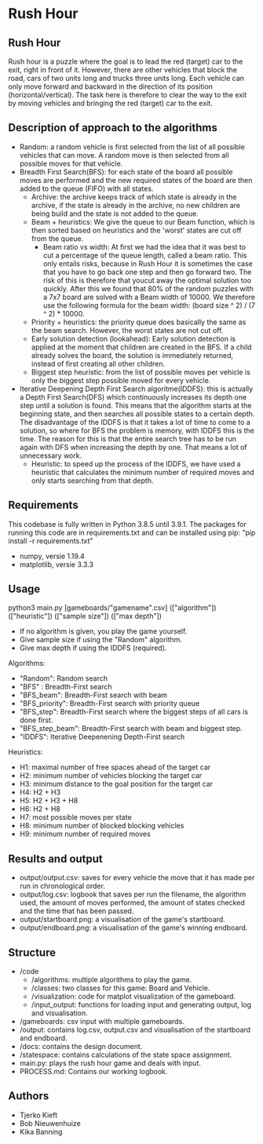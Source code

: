 # Rush Hour

## Rush Hour 
Rush hour is a puzzle where the goal is to lead the red (target) car to the exit, right in front of it. However, there are other vehicles that block the road, cars of two units long and trucks three units long. Each vehicle can only move forward and backward in the direction of its position (horizontal/vertical). The task here is therefore to clear the way to the exit by moving vehicles and bringing the red (target) car to the exit. 

## Description of approach to the algorithms
* Random: a random vehicle is first selected from the list of all possible vehicles that can move. A random move is then selected from all possible moves for that vehicle.
* Breadth First Search(BFS): for each state of the board all possible moves are performed and the new required states of the board are then added to the queue (FIFO) with all states. 
    * Archive: the archive keeps track of which state is already in the archive, if the state is already in the archive, no new children are being build and the state is not added to the queue. 
    * Beam + heuristics: We give the queue to our Beam function, which is then sorted based on heuristics and the 'worst' states are cut off from the queue. 
        * Beam ratio vs width: At first we had the idea that it was best to cut a percentage of the queue length, called a beam ratio. This only entails risks, because in Rush Hour it is sometimes the case that you have to go back one step and then go forward two. The risk of this is therefore that youcut away the optimal solution too quickly. After this we found that 80% of the random puzzles with a 7x7 board are solved with a Beam width of 10000. We therefore use the following formula for the beam width: (board size ^ 2) / (7 ^ 2) * 10000. 
    * Priority + heuristics: the priority queue does basically the same as the beam search. However, the worst states are not cut off.
    * Early solution detection (lookahead): Early solution detection is applied at the moment that children are created in the BFS. If a child already solves the board, the solution is immediately returned, instead of first creating all other children. 
    * Biggest step heuristic: from the list of possible moves per vehicle is only the biggest step possible moved for every vehicle. 
* Iterative Deepening Depth First Search algoritme(IDDFS): this is actually a Depth First Search(DFS) which continuously increases its depth one step until a solution is found. This means that the algorithm starts at the beginning state, and then searches all possible states to a certain depth. The disadvantage of the IDDFS is that it takes a lot of time to come to a solution, so where for BFS the problem is memory, with IDDFS this is the time. The reason for this is that the entire search tree has to be run again with DFS when increasing the depth by one. That means a lot of unnecessary work. 
    * Heuristic: to speed up the process of the IDDFS, we have used a heuristic that calculates the minimum number of required moves and only starts searching from that depth. 

## Requirements
This codebase is fully written in Python 3.8.5 until 3.9.1. 
The packages for running this code are in requirements.txt and can be installed using pip: "pip install -r requirements.txt"
* numpy, versie 1.19.4
* matplotlib, versie 3.3.3

## Usage
python3 main.py [gameboards/"gamename".csv] (["algorithm"]) (["heuristic"]) (["sample size"]) (["max depth"])

* If no algorithm is given, you play the game yourself.
* Give sample size if using the "Random" algorithm.
* Give max depth if using the IDDFS (required).

Algorithms: 
* "Random": Random search
* "BFS" : Breadth-First search
* "BFS_beam": Breadth-First search with beam 
* "BFS_priority": Breadth-First search with priority queue
* "BFS_step": Breadth-First search where the biggest steps of all cars is done first.
* "BFS_step_beam": Breadth-First search with beam and biggest step.
* "IDDFS": Iterative Deepenening Depth-First search

Heuristics: 
* H1: maximal number of free spaces ahead of the target car
* H2: minimum number of vehicles blocking the target car
* H3: minimum distance to the goal position for the target car
* H4: H2 + H3 
* H5: H2 + H3 + H8
* H6: H2 + H8
* H7: most possible moves per state 
* H8: minimum number of blocked blocking vehicles
* H9: minimum number of required moves

## Results and output 
* output/output.csv: saves for every vehicle the move that it has made per run in chronological order. 
* output/log.csv: logbook that saves per run the filename, the algorithm used, the amount of moves performed, the amount of states checked and the time that has been passed. 
* output/startboard.png: a visualisation of the game's startboard. 
* output/endboard.png: a visualisation of the game's winning endboard.

## Structure
* /code
    * /algorithms: multiple algorithms to play the game.
    * /classes: two classes for this game: Board and Vehicle.
    * /visualization: code for matplot visualization of the gameboard. 
    * /input_output: functions for loading input and generating output, log and visualisation. 
* /gameboards: csv input with multiple gameboards. 
* /output: contains log.csv, output.csv and visualisation of the startboard and endboard. 
* /docs: contains the design document. 
* /statespace: contains calculations of the state space assignment. 
* main.py: plays the rush hour game and deals with input. 
* PROCESS.md: Contains our working logbook. 

## Authors
* Tjerko Kieft
* Bob Nieuwenhuize
* Kika Banning